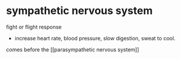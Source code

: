 # sympathetic nervous system

fight or flight response
- increase heart rate, blood pressure, slow digestion, sweat to cool.

comes before the [[parasympathetic nervous system]]